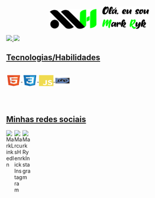 <p align="center"><img width="25%" src="./assets/icon.png" /> &nbsp;&nbsp; <img width="25%" src="./assets/presentation.png" /></p>

<!--### Hi there 👋-->

<div>
  <a href="https://varioslinks.000webhostapp.com/">
    <img height="180em" src="https://github-readme-stats.vercel.app/api?username=markryk&show_icons=true&theme=highcontrast&include_all_commits=true&count_private=false"/>
    <img height="180em" src="https://github-readme-stats.vercel.app/api/top-langs/?username=markryk&layout=compact&langs_count=16&theme=highcontrast"/>
</div>

## Tecnologias/Habilidades  

<div style="display: inline_block"><br>
  <img align="center" alt="Rafa-HTML" height="30" width="40" src="https://raw.githubusercontent.com/devicons/devicon/master/icons/html5/html5-original.svg">
  <img align="center" alt="Rafa-CSS" height="30" width="40" src="https://raw.githubusercontent.com/devicons/devicon/master/icons/css3/css3-original.svg">
  <img align="center" alt="Rafa-Js" height="30" width="40" src="https://raw.githubusercontent.com/devicons/devicon/master/icons/javascript/javascript-plain.svg">
  <img align="center" alt="Rafa-Python" height="30" width="40" src="https://raw.githubusercontent.com/devicons/devicon/master/icons/php/php-original.svg">
</div>

<br><br>
## Minhas redes sociais
<div>
  <a href="https://www.linkedin.com/in/marcos-henrique-1536b41b2/">
    <img align="left" alt="MarkLinkedIn" width="22px" src="https://cdn.jsdelivr.net/npm/simple-icons@v3/icons/linkedin.svg" />
  </a>
  
  <a href="https://www.instagram.com/marcushenrick_dwg/">
    <img align="left" alt="MarcusHenrickInstagram" width="22px" src="https://cdn.jsdelivr.net/npm/simple-icons@v3/icons/instagram.svg" />
  </a>
  
  <a href="https://www.instagram.com/markryk/">
    <img align="left" alt="MarkRykInstagram" width="22px" src="https://cdn.jsdelivr.net/npm/simple-icons@v3/icons/instagram.svg" />
  </a>
</div>

<!--
**markryk/markryk** is a ✨ _special_ ✨ repository because its `README.md` (this file) appears on your GitHub profile.

Here are some ideas to get you started:

- 🔭 I’m currently working on ...
- 🌱 I’m currently learning ...
- 👯 I’m looking to collaborate on ...
- 🤔 I’m looking for help with ...
- 💬 Ask me about ...
- 📫 How to reach me: ...
- 😄 Pronouns: ...
- ⚡ Fun fact: ...
-->
